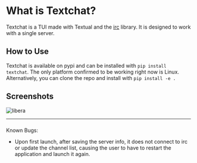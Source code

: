 # What is Textchat?
Textchat is a TUI made with Textual and the [irc](https://github.com/jaraco/irc) library. It is designed to work with a single server.


## How to Use
Textchat is available on pypi and can be installed with `pip install textchat`. The only platform confirmed to be working right now is Linux. Alternatively, you can clone the repo and install with `pip install -e .`


## Screenshots
![libera](/assets/libera.png)

--------



### 
Known Bugs:
* Upon first launch, after saving the server info, it does not connect to irc or update the channel list, causing the user to have to restart the application and launch it again.